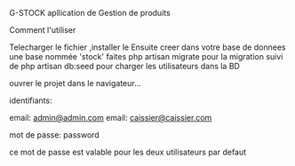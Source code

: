 G-STOCK apllication de Gestion de produits

Comment l'utiliser

Telecharger le fichier ,installer le
Ensuite creer dans votre base de donnees une base nommée 'stock'
faites php artisan migrate pour la migration suivi de
php artisan db:seed pour charger les utilisateurs dans la BD

ouvrer le projet dans le navigateur...

identifiants:

email: admin@admin.com
email: caissier@caissier.com

mot de passe: password

ce mot de passe est valable pour les deux utilisateurs par defaut

